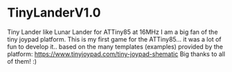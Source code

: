 # TinyLanderV1.0
Tiny Lander like Lunar Lander for ATTiny85 at 16MHz
I am a big fan of the tiny joypad platform.
This is my first game for the ATTiny85... it was a lot of fun to develop it..
based on the many templates (examples) provided by the platform:
https://www.tinyjoypad.com/tiny-joypad-shematic
Big thanks to all of them! :)
